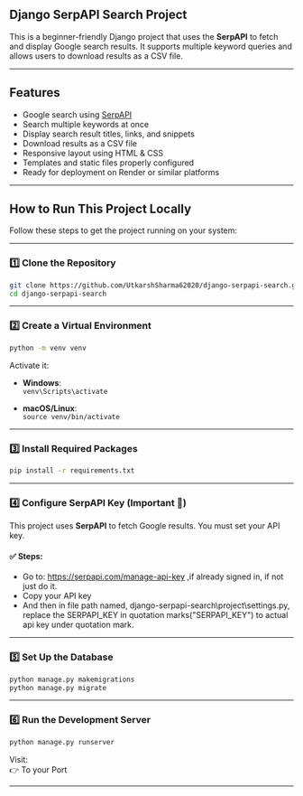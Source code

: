 ##  Django SerpAPI Search Project

This is a beginner-friendly Django project that uses the **SerpAPI** to fetch and display Google search results. It supports multiple keyword queries and allows users to download results as a CSV file.

---

##  Features

-  Google search using [SerpAPI](https://serpapi.com/)
-  Search multiple keywords at once
-  Display search result titles, links, and snippets
-  Download results as a CSV file
-  Responsive layout using HTML & CSS
-  Templates and static files properly configured
-  Ready for deployment on Render or similar platforms

---

##  How to Run This Project Locally

Follow these steps to get the project running on your system:

---

### 1️⃣ Clone the Repository

```bash
git clone https://github.com/UtkarshSharma62020/django-serpapi-search.git
cd django-serpapi-search
```

---

### 2️⃣ Create a Virtual Environment

```bash
python -m venv venv
```

Activate it:

- **Windows**:  
  `venv\Scripts\activate`

- **macOS/Linux**:  
  `source venv/bin/activate`

---

### 3️⃣ Install Required Packages

```bash
pip install -r requirements.txt
```

---

### 4️⃣ Configure SerpAPI Key (Important 🔐)

This project uses **SerpAPI** to fetch Google results. You must set your API key.

#### ✅ Steps:

- Go to: https://serpapi.com/manage-api-key ,if already signed in, if not just do it.
- Copy your API key
- And then in file path named, django-serpapi-search\project\settings.py, replace the SERPAPI_KEY in quotation marks("SERPAPI_KEY") to actual api key under quotation mark.
---

### 5️⃣ Set Up the Database

```bash
python manage.py makemigrations
python manage.py migrate
```

---

### 6️⃣ Run the Development Server

```bash
python manage.py runserver
```

Visit:  
👉 To your Port

---
